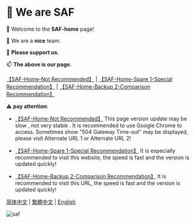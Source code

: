 # 👋 We are SAF

👀 Welcome to the **SAF-home** page!

🌱 We are a **nice** team.

💞️ **Please support us.**

📫 **The above is our page.**

[【SAF-Home-Not Recommended】](http://safsyblog.cf/) | [【SAF-Home-Spare 1-Special Recommendation】](https://saf123.netlify.app/) | [【SAF-Home-Backup 2-Comparison Recommendation】](https://saf-d.github.io/saf1/)

⚠️ **pay attention**:

+ [【SAF-Home-Not Recommended】](http://safsyblog.cf/) This page version update may be slow , not very stable . It is recommended to use Google Chrome to access. Sometimes show "504 Gateway Time-out" may be displayed, please visit Alternate URL 1 or Alternate URL 2!

+ [【SAF-Home-Spare 1-Special Recommendation】](https://saf123.netlify.app/) It is especially recommended to visit this website, the speed is fast and the version is updated quickly!

+ [【SAF-Home-Backup 2-Comparison Recommendation】](https://saf-d.github.io/saf1/) It is recommended to visit this URL, the speed is fast and the version is updated quickly!

[简体中文](https://github.com/saf-D/saf1/blob/main/README_zh-chs.md) | [繁體中文](https://github.com/saf-D/saf1/blob/main/README_zh-cht.md) | [English](https://github.com/saf-D/saf1/blob/main/README.md) 

![saf](https://raw.githubusercontent.com/saf-D/saf1/main/SAF.jpg)
